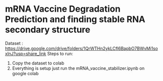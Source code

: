 # mRNA Vaccine Degradation Prediction and finding stable RNA secondary structure
Dataset : https://drive.google.com/drive/folders/1QrWTHn2ykLCfl6BapbO7BWvMi1soxlnJ?usp=share_link 
Steps to run:
 1. Copy the dataset to colab
 2. Everything is setup just run the mRNA_vaccine_stabilizer.ipynb on google colab

